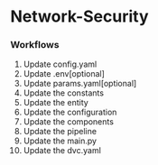 # Network-Security


### Workflows

1. Update config.yaml
2. Update .env[optional]
3. Update params.yaml[optional]
4. Update the constants
5. Update the entity
6. Update the configuration
7. Update the components
8. Update the pipeline 
9. Update the main.py
10. Update the dvc.yaml
